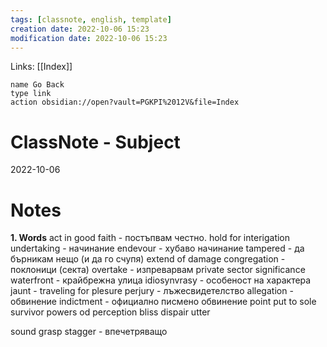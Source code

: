 ```yaml
---
tags: [classnote, english, template]
creation date: 2022-10-06 15:23
modification date: 2022-10-06 15:23
---
```

Links: [[Index]]
```button
name Go Back
type link
action obsidian://open?vault=PGKPI%2012V&file=Index
```
# ClassNote - Subject
2022-10-06
# Notes
**1. Words**
act in good faith - постъпвам честно.
hold for interigation
undertaking - начинание
endevour - хубаво начинание
tampered - да бърникам нещо (и да го счупя)
extend of damage
congregation - поклоници (секта)
overtake - изпреварвам
private sector
significance
waterfront - крайбрежна улица
idiosynvrasy - особеност на характера
jaunt - traveling for plesure
perjury - лъжесвидетелство
allegation - обвинение
indictment - официално писмено обвинение
point put to
sole survivor
powers od perception
bliss
dispair
utter

sound grasp
stagger - впечетряващо

